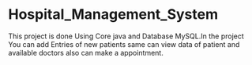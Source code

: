 # Hospital_Management_System
This project is done Using Core java and Database MySQL.In the project You can add Entries of new patients same can view data of patient and available doctors also can make a appointment. 
